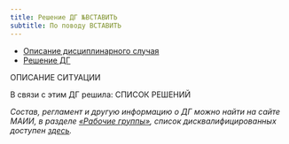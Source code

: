 ```yaml
---
title: Решение ДГ №ВСТАВИТЬ 
subtitle: По поводу ВСТАВИТЬ
---
```


- [Описание дисциплинарного случая](#description)
- [Решение ДГ](#judgement)

<a name="description"></a>ОПИСАНИЕ СИТУАЦИИ

<a name="judgement"></a>В связи с этим ДГ решила:
СПИСОК РЕШЕНИЙ

*Состав, регламент и другую информацию о ДГ можно найти на сайте МАИИ, в разделе [«Рабочие группы»](https://www.maii.li/p/who#dg), список дисквалифицированных доступен [здесь](https://www.maii.li/p/disqual).*